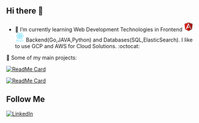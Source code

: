 ## Hi there 👋

- 🌱 I’m currently learning Web Development Technologies in Frontend <img src="https://raw.githubusercontent.com/devicons/devicon/master/icons/angularjs/angularjs-original.svg" alt="angular-js" width="25" height="25" />  <img src="https://raw.githubusercontent.com/devicons/devicon/master/icons/react/react-original-wordmark.svg" alt="react" width="25" height="25" /> Backend(Go,JAVA,Python) 
 and Databases(SQL,ElasticSearch). I like to use GCP and AWS for Cloud Solutions. :octocat:

🚀 Some of my main projects:

[![ReadMe Card](https://github-readme-stats.vercel.app/api/pin/?username=airusong&repo=portfolio)](https://github.com/airusong/portfolio)

[![ReadMe Card](https://github-readme-stats.vercel.app/api/pin/?username=airusong&repo=Risc)](https://github.com/airusong/Risc)

## Follow Me

[![LinkedIn](https://img.shields.io/badge/LinkedIn-0077B5?logo=linkedin&logoColor=white)](https://www.linkedin.com/in/airu-song/)

<!--
**airusong/airusong** is a ✨ _special_ ✨ repository because its `README.md` (this file) appears on your GitHub profile.

Here are some ideas to get you started:

- 🔭 I’m currently working on ...
- 🌱 I’m currently learning ...
- 👯 I’m looking to collaborate on ...
- 🤔 I’m looking for help with ...
- 💬 Ask me about ...
- 📫 How to reach me: ...
- 😄 Pronouns: ...
- ⚡ Fun fact: ...
-->
